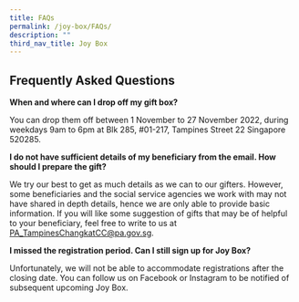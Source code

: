 ```yaml
---
title: FAQs
permalink: /joy-box/FAQs/
description: ""
third_nav_title: Joy Box
---
```

Frequently Asked Questions
--------------------------


**When and where can I drop off my gift box?**

You can drop them off between 1 November to 27 November 2022, during weekdays 9am to 6pm at Blk 285, #01-217, Tampines Street 22 Singapore 520285.

**I do not have sufficient details of my beneficiary from the email. How should I prepare the gift?**

We try our best to get as much details as we can to our gifters. However, some beneficiaries and the social service agencies we work with may not have shared in depth details, hence we are only able to provide basic information. If you will like some suggestion of gifts that may be of helpful to your beneficiary, feel free to write to us at [PA\_TampinesChangkatCC@pa.gov.sg](mailto:PA_TampinesChangkatCC@pa.gov.sg).

**I missed the registration period. Can I still sign up for Joy Box?**

Unfortunately, we will not be able to accommodate registrations after the closing date. You can follow us on Facebook or Instagram to be notified of subsequent upcoming Joy Box.